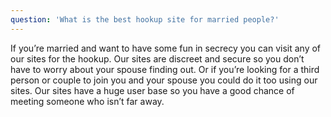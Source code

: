 ```yaml
---
question: 'What is the best hookup site for married people?'
---
```


If you’re married and want to have some fun in secrecy you can visit any of our sites for the hookup. Our sites are discreet and secure so you don’t have to worry about your spouse finding out. Or if you’re looking for a third person or couple to join you and your spouse you could do it too using our sites. Our sites have a huge user base so you have a good chance of meeting someone who isn’t far away.

